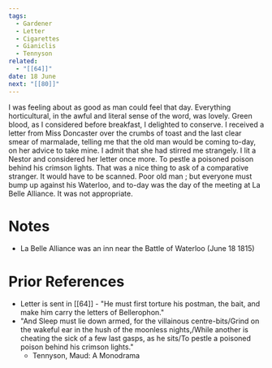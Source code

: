 ```yaml
---
tags:
  - Gardener
  - Letter
  - Cigarettes
  - Gianiclis
  - Tennyson
related:
  - "[[64]]"
date: 18 June
next: "[[80]]"
---
```

I was feeling about as good as man could feel that day. Everything horticultural, in the awful and literal sense of the word, was lovely. Green blood, as I considered before breakfast, I delighted to conserve. I received a letter from Miss Doncaster over the crumbs of toast and the last clear smear of marmalade, telling me that the old man would be coming to-day, on her advice to take mine. I admit that she had stirred me strangely. I lit a Nestor and considered her letter once more. To pestle a poisoned poison behind his crimson lights. That was a nice thing to ask of a comparative stranger. It would have to be scanned. Poor old man ; but everyone must bump up against his Waterloo, and to-day was the day of the meeting at La Belle Alliance. It was not appropriate.
# Notes
- La Belle Alliance was an inn near the Battle of Waterloo (June 18 1815)

# Prior References
- Letter is sent in [[64]] - "He must first torture his postman, the bait, and make him carry the letters of Bellerophon."
- "And Sleep must lie down armed, for the villainous centre-bits/Grind on the wakeful ear in the hush of the moonless nights,/While another is cheating the sick of a few last gasps, as he sits/To pestle a poisoned poison behind his crimson lights."
	- Tennyson, Maud: A Monodrama